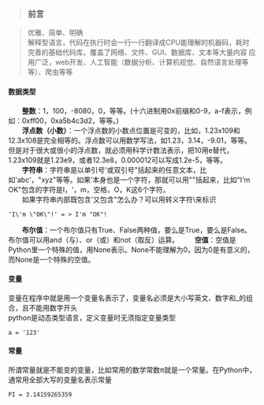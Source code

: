 > ### 前言

> 优雅、简单、明确  
> 解释型语言，代码在执行时会一行一行翻译成CPU能理解的机器码，耗时
> 完善的基础代码库，覆盖了网络、文件、GUI、数据库、文本等大量内容
> 应用广泛，web开发、人工智能（数据分析、计算机视觉、自然语言处理等等）、爬虫等等

####  数据类型
&emsp;&emsp;**整数**：1，100，-8080，0，等等。(十六进制用0x前缀和0-9，a-f表示，例如：0xff00，0xa5b4c3d2，等等。)  
&emsp;&emsp;**浮点数（小数）**：一个浮点数的小数点位置是可变的，比如，1.23x109和12.3x108是完全相等的。浮点数可以用数学写法，如1.23，3.14，-9.01，等等。但是对于很大或很小的浮点数，就必须用科学计数法表示，把10用e替代，1.23x109就是1.23e9，或者12.3e8，0.000012可以写成1.2e-5，等等。  
&emsp;&emsp;**字符串**：字符串是以单引号'或双引号"括起来的任意文本，比如'abc'，"xyz"等等。如果'本身也是一个字符，那就可以用""括起来，比如"I'm OK"包含的字符是I，'，m，空格，O，K这6个字符。  
&emsp;&emsp;如果字符串内部既包含'又包含"怎么办？可以用转义字符\来标识
```
'I\'m \"OK\"!' = > I'm "OK"!
```
&emsp;&emsp;**布尔值**：一个布尔值只有True、False两种值，要么是True，要么是False。布尔值可以用and（与）、or（或）和not（取反）运算。
&emsp;&emsp;**空值**：空值是Python里一个特殊的值，用None表示。None不能理解为0，因为0是有意义的，而None是一个特殊的空值。
#### 变量
变量在程序中就是用一个变量名表示了，变量名必须是大小写英文、数字和_的组合，且不能用数字开头  
python是动态类型语言，定义变量时无须指定变量类型  
```
a = '123'
```
#### 常量
所谓常量就是不能变的变量，比如常用的数学常数π就是一个常量。在Python中，通常用全部大写的变量名表示常量
```
PI = 3.14159265359
```
